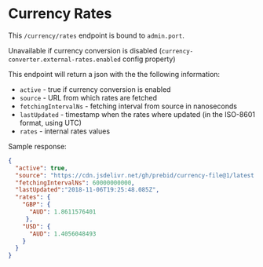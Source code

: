 # Currency Rates

This `/currency/rates` endpoint is bound to `admin.port`.

Unavailable if currency conversion is disabled (`currency-converter.external-rates.enabled` config property)

This endpoint will return a json with the the following information:
- `active` - true if currency conversion is enabled
- `source` - URL from which rates are fetched
- `fetchingIntervalNs` - fetching interval from source in nanoseconds
- `lastUpdated` - timestamp when the rates where updated (in the ISO-8601 format, using UTC)
- `rates` - internal rates values

Sample response:

```json
{
  "active": true,
  "source": "https://cdn.jsdelivr.net/gh/prebid/currency-file@1/latest.json",
  "fetchingIntervalNs": 60000000000,
  "lastUpdated":"2018-11-06T19:25:48.085Z",
  "rates": {
    "GBP": {
      "AUD": 1.8611576401
     },
    "USD": {
      "AUD": 1.4056048493
    }
  }
}
```
